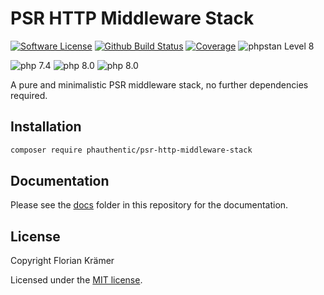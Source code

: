 # PSR HTTP Middleware Stack

[![Software License](https://img.shields.io/github/license/Phauthentic/psr-http-middleware-stack?style=flat-square)](LICENSE)
[![Github Build Status](https://img.shields.io/github/workflow/status/phauthentic/psr-http-middleware-stack/CI/master?style=flat-square)](https://github.com/Phauthentic/psr-http-middleware-stack/actions?query=branch%3Amaster++)
[![Coverage](https://img.shields.io/codecov/c/github/phauthentic/psr-http-middleware-stack/master?style=flat-square)](https://app.codecov.io/gh/Phauthentic/psr-http-middleware-stack)
![phpstan Level 8](https://img.shields.io/badge/phpstan-Level%208-brightgreen?style=flat-square)

![php 7.4](https://img.shields.io/badge/php-7.4-blue?style=flat-square&color=8892bf)
![php 8.0](https://img.shields.io/badge/php-8.0-blue?style=flat-square&color=8892bf)
![php 8.0](https://img.shields.io/badge/php-8.1-blue?style=flat-square&color=8892bf)

A pure and minimalistic PSR middleware stack, no further dependencies required.

## Installation

```sh
composer require phauthentic/psr-http-middleware-stack
```

## Documentation

Please see the [docs](/docs/index.md) folder in this repository for the documentation.

## License

Copyright Florian Krämer

Licensed under the [MIT license](license.txt).
